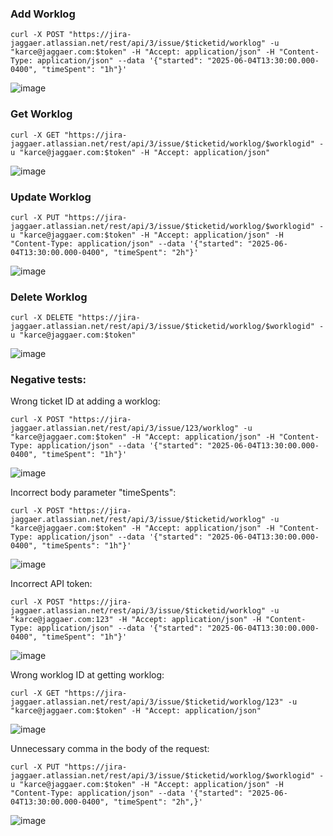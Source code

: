 ### Add Worklog
```shell
curl -X POST "https://jira-jaggaer.atlassian.net/rest/api/3/issue/$ticketid/worklog" -u "karce@jaggaer.com:$token" -H "Accept: application/json" -H "Content-Type: application/json" --data '{"started": "2025-06-04T13:30:00.000-0400", "timeSpent": "1h"}'
```
![image](https://github.com/user-attachments/assets/5db5c91b-3ed8-483b-b815-31455ef0597d)

### Get Worklog
```shell
curl -X GET "https://jira-jaggaer.atlassian.net/rest/api/3/issue/$ticketid/worklog/$worklogid" -u "karce@jaggaer.com:$token" -H "Accept: application/json"
```
![image](https://github.com/user-attachments/assets/a82afe5a-0d48-4a58-873d-8b96a0585d4e)

### Update Worklog
```shell
curl -X PUT "https://jira-jaggaer.atlassian.net/rest/api/3/issue/$ticketid/worklog/$worklogid" -u "karce@jaggaer.com:$token" -H "Accept: application/json" -H "Content-Type: application/json" --data '{"started": "2025-06-04T13:30:00.000-0400", "timeSpent": "2h"}'
```
![image](https://github.com/user-attachments/assets/302106f3-7bbc-45e0-95f0-36b7f0a3f88d)

### Delete Worklog
```shell
curl -X DELETE "https://jira-jaggaer.atlassian.net/rest/api/3/issue/$ticketid/worklog/$worklogid" -u "karce@jaggaer.com:$token"
```
![image](https://github.com/user-attachments/assets/5b8a09c2-b1a8-4688-9326-23a7e5fbc901)

### Negative tests:
Wrong ticket ID at adding a worklog:
```shell
curl -X POST "https://jira-jaggaer.atlassian.net/rest/api/3/issue/123/worklog" -u "karce@jaggaer.com:$token" -H "Accept: application/json" -H "Content-Type: application/json" --data '{"started": "2025-06-04T13:30:00.000-0400", "timeSpent": "1h"}'
```
![image](https://github.com/user-attachments/assets/b7aca13c-3aca-4baa-b8c0-edb6c3230547)

Incorrect body parameter "timeSpents":
```shell
curl -X POST "https://jira-jaggaer.atlassian.net/rest/api/3/issue/$ticketid/worklog" -u "karce@jaggaer.com:$token" -H "Accept: application/json" -H "Content-Type: application/json" --data '{"started": "2025-06-04T13:30:00.000-0400", "timeSpents": "1h"}'
```
![image](https://github.com/user-attachments/assets/7683e43f-078d-439d-a2f2-5890017d6df2)

Incorrect API token:
```shell
curl -X POST "https://jira-jaggaer.atlassian.net/rest/api/3/issue/$ticketid/worklog" -u "karce@jaggaer.com:123" -H "Accept: application/json" -H "Content-Type: application/json" --data '{"started": "2025-06-04T13:30:00.000-0400", "timeSpent": "1h"}'
```
![image](https://github.com/user-attachments/assets/8e24f140-9f8b-4054-b341-bb520cf72319)

Wrong worklog ID at getting worklog:
```shell
curl -X GET "https://jira-jaggaer.atlassian.net/rest/api/3/issue/$ticketid/worklog/123" -u "karce@jaggaer.com:$token" -H "Accept: application/json"
```
![image](https://github.com/user-attachments/assets/ca73a0cd-a0af-45f6-a24b-6e04b68e5fca)

Unnecessary comma in the body of the request:
```shell
curl -X PUT "https://jira-jaggaer.atlassian.net/rest/api/3/issue/$ticketid/worklog/$worklogid" -u "karce@jaggaer.com:$token" -H "Accept: application/json" -H "Content-Type: application/json" --data '{"started": "2025-06-04T13:30:00.000-0400", "timeSpent": "2h",}'
```
![image](https://github.com/user-attachments/assets/6b8eece2-5d21-459a-83ee-f69d17e0ab4e)
